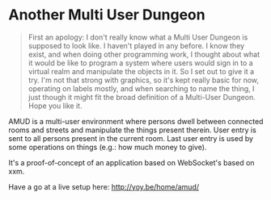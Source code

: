 # Another Multi User Dungeon

> First an apology: I don't really know what a Multi User Dungeon is supposed to look like. I haven't played in any before. I know they exist, and when doing other programming work, I thought about what it would be like to program a system where users would sign in to a virtual realm and manipulate the objects in it. So I set out to give it a try. I'm not that strong with graphics, so it's kept really basic for now, operating on labels mostly, and when searching to name the thing, I just though it might fit the broad definition of a Multi-User Dungeon. Hope you like it.

AMUD is a multi-user environment where persons dwell between connected rooms and streets and manipulate the things present therein. User entry is sent to all persons present in the current room. Last user entry is used by some operations on things (e.g.: how much money to give).

It's a proof-of-concept of an application based on WebSocket's based on xxm.

Have a go at a live setup here: http://yoy.be/home/amud/
